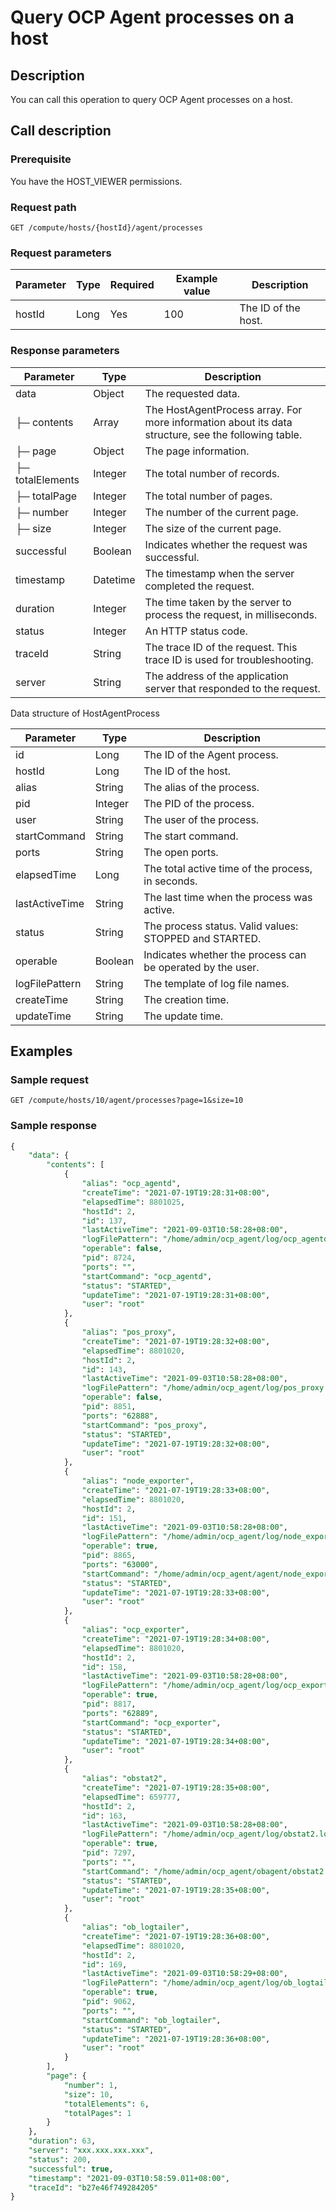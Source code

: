 Query OCP Agent processes on a host 
========================================================



Description 
--------------------------------

You can call this operation to query OCP Agent processes on a host.

Call description 
-------------------------------------

### Prerequisite 

You have the HOST_VIEWER permissions.

### Request path 

`GET /compute/hosts/{hostId}/agent/processes`

### Request parameters 



| Parameter | Type | Required | Example value |     Description     |
|-----------|------|----------|---------------|---------------------|
| hostId    | Long | Yes      | 100           | The ID of the host. |



### Response parameters 



|    Parameter     |   Type   |                                             Description                                             |
|------------------|----------|-----------------------------------------------------------------------------------------------------|
| data             | Object   | The requested data.                                                                                 |
| ├─ contents      | Array    | The HostAgentProcess array. For more information about its data structure, see the following table. |
| ├─ page          | Object   | The page information.                                                                               |
| ├─ totalElements | Integer  | The total number of records.                                                                        |
| ├─ totalPage     | Integer  | The total number of pages.                                                                          |
| ├─ number        | Integer  | The number of the current page.                                                                     |
| ├─ size          | Integer  | The size of the current page.                                                                       |
| successful       | Boolean  | Indicates whether the request was successful.                                                       |
| timestamp        | Datetime | The timestamp when the server completed the request.                                                |
| duration         | Integer  | The time taken by the server to process the request, in milliseconds.                               |
| status           | Integer  | An HTTP status code.                                                                                |
| traceId          | String   | The trace ID of the request. This trace ID is used for troubleshooting.                             |
| server           | String   | The address of the application server that responded to the request.                                |



Data structure of HostAgentProcess


|   Parameter    |  Type   |                        Description                         |
|----------------|---------|------------------------------------------------------------|
| id             | Long    | The ID of the Agent process.                               |
| hostId         | Long    | The ID of the host.                                        |
| alias          | String  | The alias of the process.                                  |
| pid            | Integer | The PID of the process.                                    |
| user           | String  | The user of the process.                                   |
| startCommand   | String  | The start command.                                         |
| ports          | String  | The open ports.                                            |
| elapsedTime    | Long    | The total active time of the process, in seconds.          |
| lastActiveTime | String  | The last time when the process was active.                 |
| status         | String  | The process status. Valid values: STOPPED and STARTED.     |
| operable       | Boolean | Indicates whether the process can be operated by the user. |
| logFilePattern | String  | The template of log file names.                            |
| createTime     | String  | The creation time.                                         |
| updateTime     | String  | The update time.                                           |



Examples 
-----------------------------

### Sample request 

`GET /compute/hosts/10/agent/processes?page=1&size=10`

### Sample response 

```sql
{
    "data": {
        "contents": [
            {
                "alias": "ocp_agentd",
                "createTime": "2021-07-19T19:28:31+08:00",
                "elapsedTime": 8801025,
                "hostId": 2,
                "id": 137,
                "lastActiveTime": "2021-09-03T10:58:28+08:00",
                "logFilePattern": "/home/admin/ocp_agent/log/ocp_agentd.log*",
                "operable": false,
                "pid": 8724,
                "ports": "",
                "startCommand": "ocp_agentd",
                "status": "STARTED",
                "updateTime": "2021-07-19T19:28:31+08:00",
                "user": "root"
            },
            {
                "alias": "pos_proxy",
                "createTime": "2021-07-19T19:28:32+08:00",
                "elapsedTime": 8801020,
                "hostId": 2,
                "id": 143,
                "lastActiveTime": "2021-09-03T10:58:28+08:00",
                "logFilePattern": "/home/admin/ocp_agent/log/pos_proxy.log*",
                "operable": false,
                "pid": 8851,
                "ports": "62888",
                "startCommand": "pos_proxy",
                "status": "STARTED",
                "updateTime": "2021-07-19T19:28:32+08:00",
                "user": "root"
            },
            {
                "alias": "node_exporter",
                "createTime": "2021-07-19T19:28:33+08:00",
                "elapsedTime": 8801020,
                "hostId": 2,
                "id": 151,
                "lastActiveTime": "2021-09-03T10:58:28+08:00",
                "logFilePattern": "/home/admin/ocp_agent/log/node_exporter.log*",
                "operable": true,
                "pid": 8865,
                "ports": "63000",
                "startCommand": "/home/admin/ocp_agent/agent/node_exporter --web.listen-address=:63000 --no-collector.arp --no-collector.bcache --no-collector.edac --no-collector.textfile --no-collector.time --no-collector.timex --no-collector.uname --no-collector.vmstat --no-collector.xfs --no-collector.zfs --no-collector.cpufreq --no-collector.conntrack --no-collector.entropy --no-collector.ipvs --no-collector.mdadm --no-collector.netclass --no-collector.netstat --no-collector.nfs --no-collector.nfsd --no-collector.pressure --no-collector.sockstat --no-collector.stat",
                "status": "STARTED",
                "updateTime": "2021-07-19T19:28:33+08:00",
                "user": "root"
            },
            {
                "alias": "ocp_exporter",
                "createTime": "2021-07-19T19:28:34+08:00",
                "elapsedTime": 8801020,
                "hostId": 2,
                "id": 158,
                "lastActiveTime": "2021-09-03T10:58:28+08:00",
                "logFilePattern": "/home/admin/ocp_agent/log/ocp_exporter.log*",
                "operable": true,
                "pid": 8817,
                "ports": "62889",
                "startCommand": "ocp_exporter",
                "status": "STARTED",
                "updateTime": "2021-07-19T19:28:34+08:00",
                "user": "root"
            },
            {
                "alias": "obstat2",
                "createTime": "2021-07-19T19:28:35+08:00",
                "elapsedTime": 659777,
                "hostId": 2,
                "id": 163,
                "lastActiveTime": "2021-09-03T10:58:28+08:00",
                "logFilePattern": "/home/admin/ocp_agent/log/obstat2.log*",
                "operable": true,
                "pid": 7297,
                "ports": "",
                "startCommand": "/home/admin/ocp_agent/obagent/obstat2 -o http://xxx.xxx.xxx.xxx:80 -c ob20daily.xiaojun.chengxj __obproxy__ -f 20",
                "status": "STARTED",
                "updateTime": "2021-07-19T19:28:35+08:00",
                "user": "root"
            },
            {
                "alias": "ob_logtailer",
                "createTime": "2021-07-19T19:28:36+08:00",
                "elapsedTime": 8801020,
                "hostId": 2,
                "id": 169,
                "lastActiveTime": "2021-09-03T10:58:29+08:00",
                "logFilePattern": "/home/admin/ocp_agent/log/ob_logtailer.log*",
                "operable": true,
                "pid": 9062,
                "ports": "",
                "startCommand": "ob_logtailer",
                "status": "STARTED",
                "updateTime": "2021-07-19T19:28:36+08:00",
                "user": "root"
            }
        ],
        "page": {
            "number": 1,
            "size": 10,
            "totalElements": 6,
            "totalPages": 1
        }
    },
    "duration": 63,
    "server": "xxx.xxx.xxx.xxx",
    "status": 200,
    "successful": true,
    "timestamp": "2021-09-03T10:58:59.011+08:00",
    "traceId": "b27e46f749284205"
}
```


